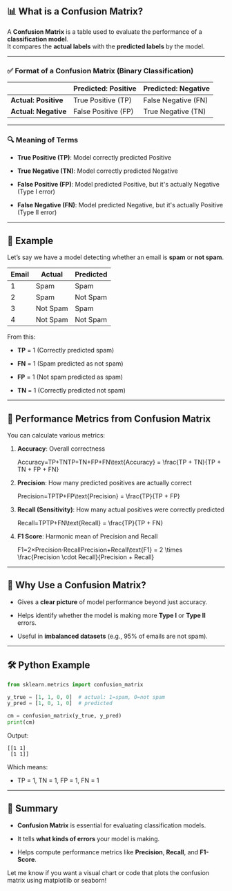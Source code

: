 ## 📊 What is a Confusion Matrix?

A **Confusion Matrix** is a table used to evaluate the performance of a **classification model**.  
It compares the **actual labels** with the **predicted labels** by the model.

---

### ✅ Format of a Confusion Matrix (Binary Classification)

||**Predicted: Positive**|**Predicted: Negative**|
|---|---|---|
|**Actual: Positive**|True Positive (TP)|False Negative (FN)|
|**Actual: Negative**|False Positive (FP)|True Negative (TN)|

---

### 🔍 Meaning of Terms

- **True Positive (TP)**: Model correctly predicted Positive
    
- **True Negative (TN)**: Model correctly predicted Negative
    
- **False Positive (FP)**: Model predicted Positive, but it's actually Negative (Type I error)
    
- **False Negative (FN)**: Model predicted Negative, but it's actually Positive (Type II error)
    

---

## 🧠 Example

Let’s say we have a model detecting whether an email is **spam** or **not spam**.

|Email|Actual|Predicted|
|---|---|---|
|1|Spam|Spam|
|2|Spam|Not Spam|
|3|Not Spam|Spam|
|4|Not Spam|Not Spam|

From this:

- **TP** = 1 (Correctly predicted spam)
    
- **FN** = 1 (Spam predicted as not spam)
    
- **FP** = 1 (Not spam predicted as spam)
    
- **TN** = 1 (Correctly predicted not spam)
    

---

## 📐 Performance Metrics from Confusion Matrix

You can calculate various metrics:

1. **Accuracy**: Overall correctness
    
    Accuracy=TP+TNTP+TN+FP+FN\text{Accuracy} = \frac{TP + TN}{TP + TN + FP + FN}
2. **Precision**: How many predicted positives are actually correct
    
    Precision=TPTP+FP\text{Precision} = \frac{TP}{TP + FP}
3. **Recall (Sensitivity)**: How many actual positives were correctly predicted
    
    Recall=TPTP+FN\text{Recall} = \frac{TP}{TP + FN}
4. **F1 Score**: Harmonic mean of Precision and Recall
    
    F1=2×Precision⋅RecallPrecision+Recall\text{F1} = 2 \times \frac{Precision \cdot Recall}{Precision + Recall}

---

## 🎯 Why Use a Confusion Matrix?

- Gives a **clear picture** of model performance beyond just accuracy.
    
- Helps identify whether the model is making more **Type I** or **Type II** errors.
    
- Useful in **imbalanced datasets** (e.g., 95% of emails are not spam).
    

---

## 🛠 Python Example

```python
from sklearn.metrics import confusion_matrix

y_true = [1, 1, 0, 0]  # actual: 1=spam, 0=not spam
y_pred = [1, 0, 1, 0]  # predicted

cm = confusion_matrix(y_true, y_pred)
print(cm)
```

Output:

```
[[1 1]
 [1 1]]
```

Which means:

- TP = 1, TN = 1, FP = 1, FN = 1
    

---

## 📌 Summary

- **Confusion Matrix** is essential for evaluating classification models.
    
- It tells **what kinds of errors** your model is making.
    
- Helps compute performance metrics like **Precision**, **Recall**, and **F1-Score**.
    

Let me know if you want a visual chart or code that plots the confusion matrix using matplotlib or seaborn!
